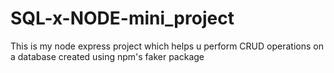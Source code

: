# SQL-x-NODE-mini_project
This is my node express project which helps u perform CRUD operations on a database created using npm's faker package
